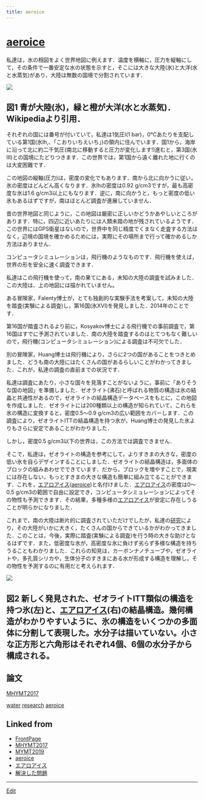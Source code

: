 ```yaml
---
title: aeroice
---
```

# [aeroice](/aeroice)

私達は，水の相図をよく世界地図に例えます．温度を横軸に，圧力を縦軸にして，その条件で一番安定な水の状態を示すと，そこには大きな大陸(氷)と大洋(水と水蒸気)があり，大陸は無数の国境で分割されています．



![](https://upload.wikimedia.org/wikipedia/commons/thumb/0/08/Phase_diagram_of_water.svg/1214px-Phase_diagram_of_water.svg.png)



## 図1 青が大陸(氷)，緑と橙が大洋(水と水蒸気)．Wikipediaより引用．



それぞれの国には番号が付いていて，私達は1気圧l(1 bar)，0℃あたりを支配している第1国(氷Ih,、「こおりいちえいち」)の領内に住んでいます．国1から，海岸に沿って北に約二千気圧(南北に移動すると圧力が変化します!)進むと，第3国(氷III)との国境にたどりつきます．この世界では，第1国から遠く離れた地に行くのは大変困難です．

この地図の縦軸(圧力)は，密度の変化でもあります．南から北に向かうに従い，氷の密度はどんどん高くなります．氷Ihの密度は0.92 g/cm3ですが，最も高密度な氷は1.6 g/cm3以上にもなります．逆に，南に向かうと，もっと密度の低い氷もあるはずですが，南はほとんど調査が進展していません．

昔の世界地図と同じように，この地図は厳密に正しいかどうかあやしいところがあります．特に，四辺に近いあたりには人類未踏の地が残されているようです．この世界にはGPS衛星はないので，世界中を同じ精度でくまなく走査する方法はなく，辺境の国境を確かめるためには，実際にその場所まで行って確かめるしか方法はありません．

コンピュータシミュレーションは，飛行機のようなものです．飛行機を使えば，世界の形を安全に速く調査できます．

私達はこの飛行機を使って，南の果てにある，未知の大陸の調査を試みました．この大陸は、上の地図には描かれていません。

ある冒険家，Falenty博士が，とても独創的な実験手法を考案して，未知の大陸を踏査(実験による調査)し，第16国(氷XVI)を発見しました．2014年のことです．

第16国が踏査されるより前に，Kosyakov博士による飛行機での事前調査で，第16国はすでに予測されていました．南の大陸を踏査するのはとてつもなく難しいので，飛行機(コンピュータシミュレーション)による調査は不可欠でした．

別の冒険家，Huang博士は飛行機により，さらに2つの国があることをつきとめました．どうも南の大陸にはたくさんの国があるらしいことがわかってきました．これが，私達の調査の直前までの状況です．

私達は調査にあたり，小さな国々を見落すことがないように，事前に「ありそうな国の地図」を準備しました．ゼオライト(沸石)と呼ばれる物質の構造は氷の結晶と共通性があるので，ゼオライトの結晶構造データベースをもとに，この地図を作成しました．ゼオライトには200種類以上の構造が知られていて，これらを氷の構造に変換すると，密度0.5～0.9 g/cm3の広い範囲をカバーします．この調査により，ゼオライトITTの結晶構造を持つ氷が，Huang博士の発見した氷よりもさらに安定であることがわかりました．

しかし，密度0.5 g/cm3以下の世界は，この方法では調査できません．

そこで，私達は，ゼオライトの構造を参考にして，よりすきまの大きな，密度の低い氷を自らデザインすることにしました．ゼオライトの結晶構造は，多面体のブロックの組みあわせでできています．だから，ブロックを増やすことで，現実には存在しない，もっとすきまの大きな構造も簡単に組み立てることができます．これを，[エアロアイス](/エアロアイス)([aeroice](/aeroice))と名付けました．[エアロアイス](/エアロアイス)の密度は0～0.5 g/cm3の範囲で自由に設定でき，コンピュータシミュレーションによってその物性も予測できます．その結果，多種多様の[エアロアイス](/エアロアイス)が安定に存在しうることが明らかになりました．

これまで，南の大陸は断片的に調査されていただけでしたが，私達の[研究](/研究)により，その大陸がいかに大きく，たくさんの国からできているかがわかってきました．このことは，今後，実際に踏査(実験による調査)を行う時の大きな助けとなるはずです．また，低密度な氷が，高密度な氷に負けず劣らず多様な構造を持ちうることもわかりました．これらの知見は，カーボンナノチューブや，ゼオライトや，多孔質シリカや，生体分子のすきまにある水が形成する構造を理解し，その物性を予測するのに有用だと考えられます．



![](https://i.gyazo.com/5ee235e18c21045ae751bf915aecc332.png)



## 図2 新しく発見された、ゼオライトITT類似の構造を持つ氷(左)と、[エアロアイス](/エアロアイス)(右)の結晶構造。幾何構造がわかりやすいように、氷の構造をいくつかの多面体に分割して表現した。水分子は描いていない。小さな正方形と六角形はそれぞれ4個、6個の水分子から構成される。



## 論文

[MHYMT2017](/MHYMT2017)





[water](/water) [research](/research) [aeroice](/aeroice)



## Linked from

* [FrontPage](/FrontPage)
* [MHYMT2017](/MHYMT2017)
* [MYMT2019](/MYMT2019)
* [aeroice](/aeroice)
* [エアロアイス](/エアロアイス)
* [解決した問題](/解決した問題)


----
[Edit](https://github.com/vitroid/vitroid.github.io/edit/master/MD/aeroice.md)
